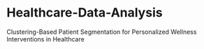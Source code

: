 # Healthcare-Data-Analysis
Clustering-Based Patient Segmentation for Personalized Wellness Interventions in Healthcare
